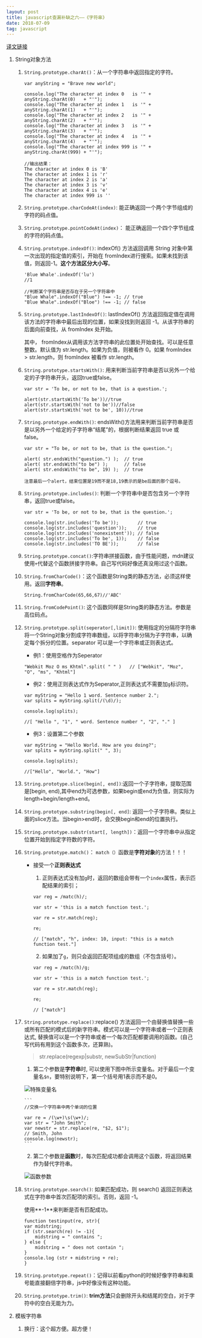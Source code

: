 ```yaml
---
layout: post
title: javascript查漏补缺之六——《字符串》
date: 2018-07-09
tag: javascript
---
```


[译文链接](https://developer.mozilla.org/zh-CN/docs/Web/JavaScript/Guide)

1. String对象方法

    1. `String.prototype.charAt()`：从一个字符串中返回指定的字符。

        ```
        var anyString = "Brave new world";

        console.log("The character at index 0   is '" + anyString.charAt(0)   + "'");
        console.log("The character at index 1   is '" + anyString.charAt(1)   + "'");
        console.log("The character at index 2   is '" + anyString.charAt(2)   + "'");
        console.log("The character at index 3   is '" + anyString.charAt(3)   + "'");
        console.log("The character at index 4   is '" + anyString.charAt(4)   + "'");
        console.log("The character at index 999 is '" + anyString.charAt(999) + "'");

        //输出结果：
        The character at index 0 is 'B'
        The character at index 1 is 'r'
        The character at index 2 is 'a'
        The character at index 3 is 'v'
        The character at index 4 is 'e'
        The character at index 999 is ''
        ```
    
    2. `String.prototype.charCodeAt(index)`: 能正确返回一个两个字节组成的字符的码点值。

    3. `String.prototype.pointCodeAt(index)`： 能正确返回一个四个字节组成的字符的码点值。

    4. `String.prototype.indexOf()`: indexOf() 方法返回调用  String 对象中第一次出现的指定值的索引，开始在 fromIndex进行搜索。如果未找到该值，则返回-1。**这个方法区分大小写**。

        ```
        'Blue Whale'.indexOf('lu')
        //1

        //判断某个字符串是否存在于另一个字符串中
        "Blue Whale".indexOf("Blue") !== -1; // true
        "Blue Whale".indexOf("Bloe") !== -1; // false
        ```
    5. `String.prototype.lastIndexOf()`: lastIndexOf() 方法返回指定值在调用该方法的字符串中最后出现的位置，如果没找到则返回 -1。从该字符串的后面向前查找，从 fromIndex 处开始。

        其中， fromIndex从调用该方法字符串的此位置处开始查找。可以是任意整数。默认值为 str.length。如果为负值，则被看作 0。如果 fromIndex > str.length，则 fromIndex 被看作 str.length。

    6. `String.prototype.startsWith()`: 用来判断当前字符串是否以另外一个给定的子字符串开头，返回true或false。

        ```
        var str = 'To be, or not to be, that is a question.';

        alert(str.startsWith('To be'))//true
        alert(str.startsWith('not to be'))//false
        alert(str.startsWith('not to be', 10))//true
        ```

    7. `String.prototype.endWith()`: endsWith()方法用来判断当前字符串是否是以另外一个给定的子字符串“结尾”的，根据判断结果返回 true 或 false。

        ```
        var str = "To be, or not to be, that is the question.";

        alert( str.endsWith("question.") );  // true
        alert( str.endsWith("to be") );      // false
        alert( str.endsWith("to be", 19) );  // true

        注意最后一个alert，结束位置是19而不是18,19表示的是be后面的那个逗号。
        ```

    8. `String.prototype.includes()`: 判断一个字符串中是否包含另一个字符串，返回true或false。

        ```
        var str = 'To be, or not to be, that is the question.';

        console.log(str.includes('To be'));       // true
        console.log(str.includes('question'));    // true
        console.log(str.includes('nonexistent')); // false
        console.log(str.includes('To be', 1));    // false
        console.log(str.includes('TO BE'));       // false
        ```
    9. `String.prototype.concat()`:字符串拼接函数，由于性能问题，mdn建议使用`+`代替这个函数拼接字符串。自己写代码好像还真没用过这个函数。

    10. `String.fromCharCode()`：这个函数是String类的静态方法，必须这样使用。返回**字符串**。

        ```
        String.fromCharCode(65,66,67)//'ABC'
        ```
    11. `String.fromCodePoint()`: 这个函数同样是String类的静态方法。参数是高位码点。

    12. `String.prototype.split(seperator[,limit])`: 使用指定的分隔符字符串将一个String对象分割成字符串数组，以将字符串分隔为子字符串，以确定每个拆分的位置。separator 可以是一个字符串或正则表达式。

        - 例1：使用空格作为Seperator
        ```
        "Webkit Moz O ms Khtml".split( " " )   // ["Webkit", "Moz", "O", "ms", "Khtml"]
        ```

        - 例2：使用正则表达式作为Seperator,正则表达式不需要加`g`标识符。

        ```
        var myString = "Hello 1 word. Sentence number 2.";
        var splits = myString.split(/(\d)/);

        console.log(splits);

        //[ "Hello ", "1", " word. Sentence number ", "2", "." ]
        ```

        - 例3：设置第二个参数

        ```
        var myString = "Hello World. How are you doing?";
        var splits = myString.split(" ", 3);

        console.log(splits);

        //["Hello", "World.", "How"]

        ```
    13. `String.prototype.slice(begin[, end])`:返回一个子字符串，提取范围是[begin, end),其中end为可选参数，如果begin或end为负值，则实际为length+begin/length+end。

    14. `String.prototype.substring(begin[, end]`: 返回一个子字符串。类似上面的slice方法。当begin>end时，会交换begin和end的位置执行。

    15. `String.prototype.substr(start[, length])`：返回一个字符串中从指定位置开始到指定字符数的字符。

    16. `String.prototype.match()`： `match（）`函数是**字符对象**的方法！！！

        - 接受一个**正则表达式**

            1. 正则表达式没有加`g`时，返回的数组会带有一个`index`属性，表示匹配结果的索引；

            ```
            var reg = /matc(h)/;

            var str = 'this is a match function test.';

            var re = str.match(reg);

            re;

            // ["match", "h", index: 10, input: "this is a match function test."]
            ```

            2. 如果加了`g`，则只会返回匹配项组成的数组（不包含括号）。

            ```
            var reg = /matc(h)/g;

            var str = 'this is a match function test.';

            var re = str.match(reg);

            re;

            // ["match"]
            ```

    17. `String.prototype.replace()`:replace() 方法返回一个由替换值替换一些或所有匹配的模式后的新字符串。模式可以是一个字符串或者一个正则表达式, 替换值可以是一个字符串或者一个每次匹配都要调用的函数。(自己写代码有用到这个函数多次，还算熟)。

        >str.replace(regexp|substr, newSubStr|function)

        1. 第二个参数是**字符串**时, 可以使用下图中所示变量名。对于最后一个变量名`$n`，要特别说明下，第一个括号用1表示而不是0。

        ![特殊变量名](/images/js/3.png)

            ```
            //交换一个字符串中两个单词的位置

            var re = /(\w+)\s(\w+)/;
            var str = "John Smith";
            var newstr = str.replace(re, "$2, $1");
            // Smith, John
            console.log(newstr);
            ```

        2. 第二个参数是**函数**时，每次匹配成功都会调用这个函数，将返回结果作为替代字符串。

        ![函数参数](/images/js/4.png)

    18. `String.prototype.search()`: 如果匹配成功，则 search() 返回正则表达式在字符串中首次匹配项的索引。否则，返回 -1。

        使用**-1**来判断是否有匹配成功。

        ```
        function testinput(re, str){
        var midstring;
        if (str.search(re) != -1){
            midstring = " contains ";
        } else {
            midstring = " does not contain ";
        }
        console.log (str + midstring + re);
        }
        ```

    19. `String.prototype.repeat()`：记得以前看python的时候好像字符串和乘号能直接翻倍字符串，js中好像没有这种功能。

    20. `String.prototype.trim()`: **trim方法**只会删除开头和结尾的空白，对于字符中的空白无能为力。

2. 模板字符串

    1. 换行：这个超方便。超方便！




